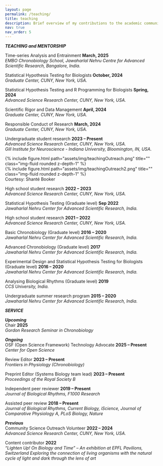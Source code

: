 ```yaml
---
layout: page
permalink: /teaching/
title: teaching
description: Brief overview of my contributions to the academic community.
nav: true
nav_order: 5
---
```


<b><i>TEACHING and MENTORSHIP</i></b><br />

Time-series Analysis and Entrainment <b>March, 2025</b><br />
<i>EMBO Chronobiology School, Jawaharlal Nehru Centre for Advanced Scientific Research, Bangalore, India.</i>

Statistical Hypothesis Testing for Biologists <b>October, 2024</b><br />
<i>Graduate Center, CUNY, New York, USA.</i>

Statistical Hypothesis Testing and R Programming for Biologists <b>Spring, 2024</b><br />
<i>Advanced Science Research Center, CUNY, New York, USA.</i>

Scientific Rigor and Data Management <b>April, 2024</b><br />
<i>Graduate Center, CUNY, New York, USA.</i>

Responsible Conduct of Research <b>March, 2024</b><br />
<i>Graduate Center, CUNY, New York, USA.</i>

Undergraduate student research 	<b>2023 – Present</b><br />
<i>Advanced Science Research Center, CUNY, New York, USA.</i><br />
<i>Gill Institute for Neuroscience - Indiana University, Bloomington, IN, USA.</i>


<div class="row">
    <div class="col-sm mt-3 mt-md-0">
        {% include figure.html path="assets/img/teachingOutreach.png" title="" class="img-fluid rounded z-depth-1" %}
    </div>
    <div class="col-sm mt-3 mt-md-0">
        {% include figure.html path="assets/img/teachingOutreach2.png" title="" class="img-fluid rounded z-depth-1" %}
    </div>
</div>
<div class="caption">
    Courtesy: Shanté Booker
</div>


High school student research 	<b>2022 – 2023</b><br />
<i>Advanced Science Research Center, CUNY, New York, USA.</i>

Statistical Hypothesis Testing (Graduate level)	<b>Sep 2022</b><br />
<i>Jawaharlal Nehru Center for Advanced Scientific Research, India.</i>

High school student research 	<b>2021 – 2022</b><br />
<i>Advanced Science Research Center, CUNY, New York, USA.</i>

Basic Chronobiology (Graduate level)	<b>2016 – 2020</b><br />
<i>Jawaharlal Nehru Center for Advanced Scientific Research, India.</i>

Advanced Chronobiology (Graduate level)	<b>2017</b><br />
<i>Jawaharlal Nehru Center for Advanced Scientific Research, India.</i>

Experimental Design and Statistical Hypothesis Testing for Biologists (Graduate level)	<b>2016 – 2020</b><br />
<i>Jawaharlal Nehru Center for Advanced Scientific Research, India.</i>

Analysing Biological Rhythms (Graduate level)	<b>2019</b><br />
<i>CCS University, India.</i>

Undergraduate summer research program 	<b>2015 – 2020</b><br />
<i>Jawaharlal Nehru Center for Advanced Scientific Research, India.</i>




<b><i>SERVICE</i></b><br />

<b><i>Upcoming</i></b><br />
Chair 	<b>2025</b><br />
<i>Gordon Research Seminar in Chronobiology</i>

<b><i>Ongoing</i></b><br />
OSF (Open Science Framework) Technology Advocate <b>2025 – Present</b><br />
<i>Center for Open Science</i>

Review Editor 	<b>2023 – Present</b><br />
<i>Frontiers in Physiology (Chronobiology)</i>

Preprint Editor (Systems Biology team lead)	<b>2023 – Present</b><br />
<i>Proceedings of the Royal Society B</i>

Independent peer reviewer 	<b>2019 – Present</b><br />
<i>Journal of Biological Rhythms, F1000 Research</i>

Assisted peer review 	<b>2018 – Present</b><br />
<i>Journal of Biological Rhythms, Current Biology, iScience, Journal of Comparative Physiology A, PLoS Biology, Nature</i>

<b><i>Previous</i></b><br />
Community Science Outreach Volunteer	<b>2022 – 2024</b><br />
<i>Advanced Science Research Center, CUNY, New York, USA.</i>

Content contributor 	<b>2022</b><br />
<i>“Lighten Up! On Biology and Time” – An exhibition at EPFL Pavilions, Switzerland
Exploring the connection of living organisms with the natural cycle of light and dark through the lens of art</i>
